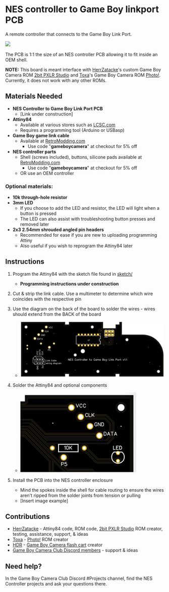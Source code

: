 # NES controller to Game Boy linkport PCB

A remote controller that connects to the Game Boy Link Port. 

![](assets/inuse.GIF)

The PCB is 1:1 the size of an NES controller PCB allowing it to fit inside an OEM shell. 

**NOTE:** This board is meant interface with [HerrZatacke](https://github.com/HerrZatacke)'s custom Game Boy Camera ROM [2bit PXLR Studio](https://github.com/HerrZatacke/2bit-pxlr-studio) and [Toxa](https://github.com/untoxa)'s Game Boy Camera ROM [Photo!](https://github.com/untoxa/gb-photo). Currently, it does not work with any other ROMs.

## Materials Needed
* **NES Controller to Game Boy Link Port PCB**
  - [Link under construction]
* **Attiny84**
  - Available at various stores such as [LCSC.com](https://lcsc.com/product-detail/Microcontroller-Units-MCUs-MPUs-SOCs_Microchip-Tech-ATTINY84A-PU_C145560.html)
  - Requires a programming tool (Arduino or USBasp)
* **Game Boy game link cable**
  - Available at [RetroModding.com](https://www.retromodding.com/collections/game-boy-pocket/products/gameboy-color-pocket-game-link-cable?ref=gameboycamera)
    - Use code "**gameboycamera**" at checkout for 5% off
* **NES controller parts**
  - Shell (screws included), buttons, silicone pads available at [RetroModding.com](https://www.retromodding.com/collections/nes?ref=gameboycamera)
    - Use code "**gameboycamera**" at checkout for 5% off
  - OR use an OEM controller

### Optional materials:
* **10k through-hole resistor**
* **3mm LED**
  - If you choose to add the LED and resistor, the LED will light when a button is pressed
  - The LED can also assist with troubleshooting button presses and removed later
* **2x3 2.54mm shrouded angled pin headers**
  - Recommended for ease if you are new to uploading programming Attiny
  - Also useful if you wish to reprogram the Attiny84 later

## Instructions

1. Program the Attiny84 with the sketch file found in [sketch/](sketch/)
   - **Programming instructions under construction**

2. Cut & strip the link cable. Use a multimeter to determine which wire coincides with the respective pin

3. Use the diagram on the back of the board to solder the wires - wires should extend from the BACK of the board
   - ![](assets/pcbback.png)

4. Solder the Attiny84 and optional components
   - ![](assets/resistorled.png)

5. Install the PCB into the NES controller enclosure
   - Mind the spokes inside the shell for cable routing to ensure the wires aren't ripped from the solder joints from tension or pulling
   - [Insert image example]

## Contributions
* [HerrZatacke](https://github.com/HerrZatacke) - Attiny84 code, ROM code, [2bit PXLR Studio](https://github.com/HerrZatacke/2bit-pxlr-studio) ROM creator, testing, assistance, support, & ideas
* [Toxa](https://github.com/untoxa) - [Photo!](https://github.com/untoxa/gb-photo) ROM creator
* [HDR](https://github.com/HDR) - [Game Boy Camera flash cart](https://github.com/HDR/Gameboy-Camera-Flashcart) creator
* [Game Boy Camera Club Discord members](https://discord.gg/C7WFJHG) - support & ideas

## Need help?
In the Game Boy Camera Club Discord #Projects channel, find the NES Controller projects and ask your questions there.
